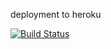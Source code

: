 deployment to heroku

[![Build Status](https://travis-ci.org/meenaanand/newcountryproject.svg?branch=master)](https://travis-ci.org/meenaanand/newcountryproject)

